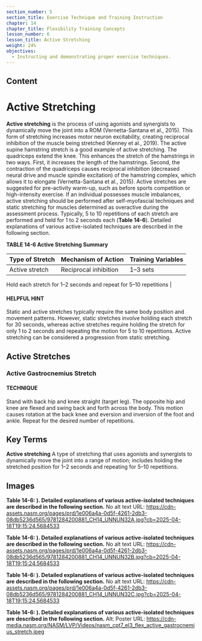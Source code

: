 ```yaml
---
section_number: 5
section_title: Exercise Technique and Training Instruction
chapter: 14
chapter_title: Flexibility Training Concepts
lesson_number: 6
lesson_title: Active Stretching
weight: 24%
objectives:
  - Instructing and demonstrating proper exercise techniques.
---
```


## Content
# Active Stretching

**Active stretching** is the process of using agonists and synergists to dynamically move the joint into a ROM (Vernetta-Santana et al., 2015). This form of stretching increases motor neuron excitability, creating reciprocal inhibition of the muscle being stretched (Kenney et al., 2019). The active supine hamstring stretch is a good example of active stretching. The quadriceps extend the knee. This enhances the stretch of the hamstrings in two ways. First, it increases the length of the hamstrings. Second, the contraction of the quadriceps causes reciprocal inhibition (decreased neural drive and muscle spindle excitation) of the hamstring complex, which allows it to elongate (Vernetta-Santana et al., 2015). Active stretches are suggested for pre-activity warm-up, such as before sports competition or high-intensity exercise. If an individual possesses muscle imbalances, active stretching should be performed after self-myofascial techniques and static stretching for muscles determined as overactive during the assessment process. Typically, 5 to 10 repetitions of each stretch are performed and held for 1 to 2 seconds each (**Table 14-6**). Detailed explanations of various active-isolated techniques are described in the following section.

**TABLE 14-6 Active Stretching Summary**

| Type of Stretch | Mechanism of Action | Training Variables |
|---|---|---|
| Active stretch | Reciprocal inhibition | 1–3 sets

Hold each stretch for 1–2 seconds and repeat for 5–10 repetitions |

#### HELPFUL HINT

Static and active stretches typically require the same body position and movement patterns. However, static stretches involve holding each stretch for 30 seconds, whereas active stretches require holding the stretch for only 1 to 2 seconds and repeating the motion for 5 to 10 repetitions. Active stretching can be considered a progression from static stretching.

## Active Stretches

### Active Gastrocnemius Stretch

#### TECHNIQUE

Stand with back hip and knee straight (target leg). The opposite hip and knee are flexed and swing back and forth across the body. This motion causes rotation at the back knee and eversion and inversion of the foot and ankle. Repeat for the desired number of repetitions.

## Key Terms

**Active stretching**
A type of stretching that uses agonists and synergists to dynamically move the joint into a range of motion; includes holding the stretched position for 1–2 seconds and repeating for 5–10 repetitions.

## Images

**Table 14-6: ). Detailed explanations of various active-isolated techniques are described in the following section.**
No alt text
URL: https://cdn-assets.nasm.org/pages/prd/1e006a4a-0d5f-4261-2db3-08db5236d565/9781284200881_CH14_UNNUN32A.jpg?cb=2025-04-18T19:15:24.5684533

**Table 14-6: ). Detailed explanations of various active-isolated techniques are described in the following section.**
No alt text
URL: https://cdn-assets.nasm.org/pages/prd/1e006a4a-0d5f-4261-2db3-08db5236d565/9781284200881_CH14_UNNUN32B.jpg?cb=2025-04-18T19:15:24.5684533

**Table 14-6: ). Detailed explanations of various active-isolated techniques are described in the following section.**
No alt text
URL: https://cdn-assets.nasm.org/pages/prd/1e006a4a-0d5f-4261-2db3-08db5236d565/9781284200881_CH14_UNNUN32C.jpg?cb=2025-04-18T19:15:24.5684533

**Table 14-6: ). Detailed explanations of various active-isolated techniques are described in the following section.**
Alt: Poster
URL: https://cdn-media.nasm.org/NASM/LVP/Videos/nasm_cpt7_el3_flex_active_gastrocnemius_stretch.jpeg
